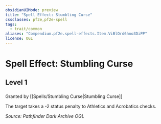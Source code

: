 ```yaml
---
obsidianUIMode: preview
title: "Spell Effect: Stumbling Curse"
cssclasses: pf2e,pf2e-spell
tags:
  - trait/common
aliases: "Compendium.pf2e.spell-effects.Item.ViBlOrd6hno3DiPP"
license: OGL
---
```

# Spell Effect: Stumbling Curse
## Level 1
### 






Granted by [[Spells/Stumbling Curse|Stumbling Curse]]

The target takes a -2 status penalty to Athletics and Acrobatics checks.

*Source: Pathfinder Dark Archive*
*OGL*